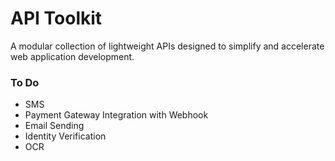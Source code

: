 # API Toolkit

A modular collection of lightweight APIs designed to simplify and accelerate web application development.


### To Do
- SMS
- Payment Gateway Integration with Webhook
- Email Sending
- Identity Verification
- OCR
